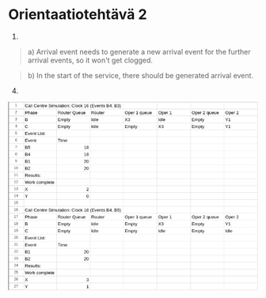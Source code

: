 # Orientaatiotehtävä 2
1. 
> a) Arrival event needs to generate a new arrival event for the further arrival events, so it won't get clogged.

> b) In the start of the service, there should be generated arrival event.

4.
![three-phase simulation solution](solution.png) 
